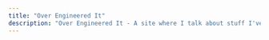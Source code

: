 ```yaml
---
title: "Over Engineered It"
description: "Over Engineered It - A site where I talk about stuff I've done and likely have overengineered."
---
```

